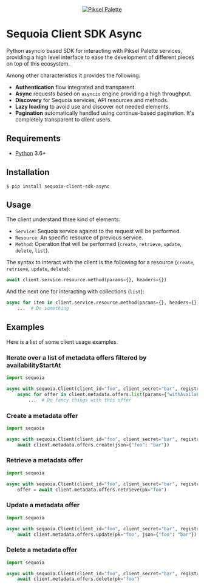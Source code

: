 <p align="center">
  <a href="https://piksel.com/product/piksel-palette/"><img src="https://pikselgroup.com/broadcast/wp-content/uploads/sites/3/2017/09/P-P.png" alt='Piksel Palette'></a>
</p>


# Sequoia Client SDK Async

Python asyncio based SDK for interacting with Piksel Palette services, providing a high level interface to ease the 
development of different pieces on top of this ecosystem.

Among other characteristics it provides the following:

* **Authentication** flow integrated and transparent.
* **Async** requests based on `asyncio` engine providing a high throughput.
* **Discovery** for Sequoia services, API resources and methods.
* **Lazy loading** to avoid use and discover not needed elements.
* **Pagination** automatically handled using continue-based pagination. It's completely transparent to client users.

## Requirements

* [Python] 3.6+

## Installation

```console
$ pip install sequoia-client-sdk-async
```

## Usage

The client understand three kind of elements:
* `Service`: Sequoia service against to the request will be performed.
* `Resource`: An specific resource of previous service.
* `Method`: Operation that will be performed (`create`, `retrieve`, `update`, `delete`, `list`).

The syntax to interact with the client is the following for a resource (`create`, `retrieve`, `update`, `delete`):

```python
await client.service.resource.method(params={}, headers={})
```

And the next one for interacting with collections (`list`):

```python
async for item in client.service.resource.method(params={}, headers={}):
    ...  # Do something
```


## Examples

Here is a list of some client usage examples.

### Iterate over a list of metadata offers filtered by availabilityStartAt
```python
import sequoia

async with sequoia.Client(client_id="foo", client_secret="bar", registry_url="https://foo.bar") as client:
    async for offer in client.metadata.offers.list(params={"withAvailabilityStartAt": "2000-01-01T00:00:00.000Z"}):
        ...  # Do fancy things with this offer
```

### Create a metadata offer
```python
import sequoia

async with sequoia.Client(client_id="foo", client_secret="bar", registry_url="https://foo.bar") as client:
    await client.metadata.offers.create(json={"foo": "bar"})
```

### Retrieve a metadata offer
```python
import sequoia

async with sequoia.Client(client_id="foo", client_secret="bar", registry_url="https://foo.bar") as client:
    offer = await client.metadata.offers.retrieve(pk="foo")
```

### Update a metadata offer
```python
import sequoia

async with sequoia.Client(client_id="foo", client_secret="bar", registry_url="https://foo.bar") as client:
    await client.metadata.offers.update(pk="foo", json={"foo": "bar"})
```

### Delete a metadata offer
```python
import sequoia

async with sequoia.Client(client_id="foo", client_secret="bar", registry_url="https://foo.bar") as client:
    await client.metadata.offers.delete(pk="foo")
```

[Python]: https://www.python.org
